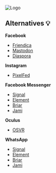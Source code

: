 ![Logo](https://1000logos.net/wp-content/uploads/2016/11/New-Facebook-Logo.jpg)

## Alternatives 💡


**Facebook**
   
   * [Friendica](https://friendi.ca/)
   * [Mastodon](https://joinmastodon.org/)
   * [Diaspora](https://diasporafoundation.org/)


**Instagram**
  
  * [PixelFed](https://pixelfed.org/)  
  
**Facebook Messenger**
  
  * [Signal](https://signal.org/)
  * [Element](https://element.io/)
  * [Briar](https://briarproject.org/)
  * [Jami](https://jami.net/)

  
**Oculus**

   * [OSVR](https://osvr.github.io/)

  
**WhatsApp**
  
  * [Signal](https://signal.org/)
  * [Element](https://element.io/)
  * [Briar](https://briarproject.org/)
  * [Jami](https://jami.net/)
  
